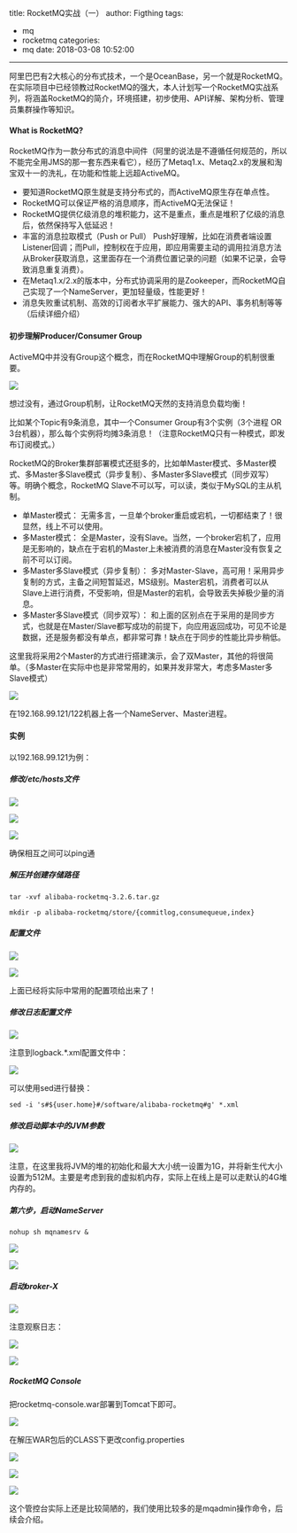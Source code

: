 title: RocketMQ实战（一）
author: Figthing
tags:
  - mq
  - rocketmq
categories:
  - mq
date: 2018-03-08 10:52:00
---
阿里巴巴有2大核心的分布式技术，一个是OceanBase，另一个就是RocketMQ。在实际项目中已经领教过RocketMQ的强大，本人计划写一个RocketMQ实战系列，将涵盖RocketMQ的简介，环境搭建，初步使用、API详解、架构分析、管理员集群操作等知识。

#### What is RocketMQ?

RocketMQ作为一款分布式的消息中间件（阿里的说法是不遵循任何规范的，所以不能完全用JMS的那一套东西来看它），经历了Metaq1.x、Metaq2.x的发展和淘宝双十一的洗礼，在功能和性能上远超ActiveMQ。

- 要知道RocketMQ原生就是支持分布式的，而ActiveMQ原生存在单点性。
- RocketMQ可以保证严格的消息顺序，而ActiveMQ无法保证！
- RocketMQ提供亿级消息的堆积能力，这不是重点，重点是堆积了亿级的消息后，依然保持写入低延迟！
- 丰富的消息拉取模式（Push or Pull）
Push好理解，比如在消费者端设置Listener回调；而Pull，控制权在于应用，即应用需要主动的调用拉消息方法从Broker获取消息，这里面存在一个消费位置记录的问题（如果不记录，会导致消息重复消费）。
- 在Metaq1.x/2.x的版本中，分布式协调采用的是Zookeeper，而RocketMQ自己实现了一个NameServer，更加轻量级，性能更好！
- 消息失败重试机制、高效的订阅者水平扩展能力、强大的API、事务机制等等（后续详细介绍）

<!--more-->

#### 初步理解Producer/Consumer Group

ActiveMQ中并没有Group这个概念，而在RocketMQ中理解Group的机制很重要。

![](http://zhouqi-blog.oss-cn-shenzhen.aliyuncs.com/img/mq/1.png?imageView2/2/w/600/h/600/q/75|imageslim)

想过没有，通过Group机制，让RocketMQ天然的支持消息负载均衡！

比如某个Topic有9条消息，其中一个Consumer Group有3个实例（3个进程 OR 3台机器），那么每个实例将均摊3条消息！（注意RocketMQ只有一种模式，即发布订阅模式。）

> 
RocketMQ的Broker集群部署模式还挺多的，比如单Master模式、多Master模式、多Master多Slave模式（异步复制）、多Master多Slave模式（同步双写）等。明确个概念，RocketMQ Slave不可以写，可以读，类似于MySQL的主从机制。
- 单Master模式：
无需多言，一旦单个broker重启或宕机，一切都结束了！很显然，线上不可以使用。
- 多Master模式：
全是Master，没有Slave。当然，一个broker宕机了，应用是无影响的，缺点在于宕机的Master上未被消费的消息在Master没有恢复之前不可以订阅。
- 多Master多Slave模式（异步复制）：
多对Master-Slave，高可用！采用异步复制的方式，主备之间短暂延迟，MS级别。Master宕机，消费者可以从Slave上进行消费，不受影响，但是Master的宕机，会导致丢失掉极少量的消息。
- 多Master多Slave模式（同步双写）：
和上面的区别点在于采用的是同步方式，也就是在Master/Slave都写成功的前提下，向应用返回成功，可见不论是数据，还是服务都没有单点，都非常可靠！缺点在于同步的性能比异步稍低。

这里我将采用2个Master的方式进行搭建演示，会了双Master，其他的将很简单。（多Master在实际中也是非常常用的，如果并发非常大，考虑多Master多Slave模式）

![](http://zhouqi-blog.oss-cn-shenzhen.aliyuncs.com/img/mq/2.png?imageView2/2/w/600/h/600/q/75|imageslim)

在192.168.99.121/122机器上各一个NameServer、Master进程。

#### 实例

以192.168.99.121为例：

##### 修改/etc/hosts文件
![](http://zhouqi-blog.oss-cn-shenzhen.aliyuncs.com/img/mq/2.png?imageView2/2/w/600/h/600/q/75|imageslim)

![](http://zhouqi-blog.oss-cn-shenzhen.aliyuncs.com/img/mq/3.png?imageView2/2/w/600/h/600/q/75|imageslim)

![](http://zhouqi-blog.oss-cn-shenzhen.aliyuncs.com/img/mq/4.png?imageView2/2/w/600/h/600/q/75|imageslim)

确保相互之间可以ping通

##### 解压并创建存储路径

```shell
tar -xvf alibaba-rocketmq-3.2.6.tar.gz

mkdir -p alibaba-rocketmq/store/{commitlog,consumequeue,index}
```

##### 配置文件

![](http://zhouqi-blog.oss-cn-shenzhen.aliyuncs.com/img/mq/5.png?imageView2/2/w/600/h/600/q/75|imageslim)

![](http://zhouqi-blog.oss-cn-shenzhen.aliyuncs.com/img/mq/6.png?imageView2/2/w/600/h/600/q/75|imageslim)

上面已经将实际中常用的配置项给出来了！

##### 修改日志配置文件

![](http://zhouqi-blog.oss-cn-shenzhen.aliyuncs.com/img/mq/7.png?imageView2/2/w/600/h/600/q/75|imageslim)

注意到logback.*.xml配置文件中：

![](http://zhouqi-blog.oss-cn-shenzhen.aliyuncs.com/img/mq/8.png?imageView2/2/w/600/h/600/q/75|imageslim)

可以使用sed进行替换：

```shell
sed -i 's#${user.home}#/software/alibaba-rocketmq#g' *.xml
```

##### 修改启动脚本中的JVM参数

![](http://zhouqi-blog.oss-cn-shenzhen.aliyuncs.com/img/mq/9.png?imageView2/2/w/600/h/600/q/75|imageslim)

注意，在这里我将JVM的堆的初始化和最大大小统一设置为1G，并将新生代大小设置为512M。主要是考虑到我的虚拟机内存，实际上在线上是可以走默认的4G堆内存的。

##### 第六步，启动NameServer

```shell
nohup sh mqnamesrv &
```

![](http://zhouqi-blog.oss-cn-shenzhen.aliyuncs.com/img/mq/10.png?imageView2/2/w/600/h/600/q/75|imageslim)

![](http://zhouqi-blog.oss-cn-shenzhen.aliyuncs.com/img/mq/11.png?imageView2/2/w/600/h/600/q/75|imageslim)

##### 启动broker-X

![](http://zhouqi-blog.oss-cn-shenzhen.aliyuncs.com/img/mq/12.png?imageView2/2/w/600/h/600/q/75|imageslim)

注意观察日志：

![](http://zhouqi-blog.oss-cn-shenzhen.aliyuncs.com/img/mq/13.png?imageView2/2/w/600/h/600/q/75|imageslim)

![](http://zhouqi-blog.oss-cn-shenzhen.aliyuncs.com/img/mq/14.png?imageView2/2/w/600/h/600/q/75|imageslim)

##### RocketMQ Console

把rocketmq-console.war部署到Tomcat下即可。

![](http://zhouqi-blog.oss-cn-shenzhen.aliyuncs.com/img/mq/15.png?imageView2/2/w/600/h/600/q/75|imageslim)

在解压WAR包后的CLASS下更改config.properties

![](http://zhouqi-blog.oss-cn-shenzhen.aliyuncs.com/img/mq/16.png?imageView2/2/w/600/h/600/q/75|imageslim)

![](http://zhouqi-blog.oss-cn-shenzhen.aliyuncs.com/img/mq/17.png?imageView2/2/w/600/h/600/q/75|imageslim)

![](http://zhouqi-blog.oss-cn-shenzhen.aliyuncs.com/img/mq/18.png?imageView2/2/w/600/h/600/q/75|imageslim)

这个管控台实际上还是比较简陋的，我们使用比较多的是mqadmin操作命令，后续会介绍。